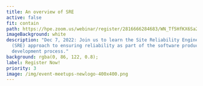 ```yaml
---
title: An overview of SRE
active: false
fit: contain
path: https://hpe.zoom.us/webinar/register/2816666284683/WN_Tf5HfKX6Sa2AbRhzeMIOgA
imageBackground: white
description: "Dec 7, 2022: Join us to learn the Site Reliability Engineering
  (SRE) approach to ensuring reliability as part of the software product
  development process."
background: rgba(0, 86, 122, 0.8);
label: Register Now!
priority: 3
image: /img/event-meetups-newlogo-400x400.png
---
```

 ﻿